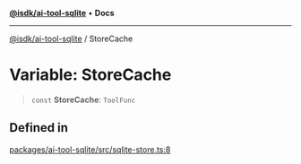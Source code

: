 [**@isdk/ai-tool-sqlite**](../README.md) • **Docs**

***

[@isdk/ai-tool-sqlite](../globals.md) / StoreCache

# Variable: StoreCache

> `const` **StoreCache**: `ToolFunc`

## Defined in

[packages/ai-tool-sqlite/src/sqlite-store.ts:8](https://github.com/isdk/ai-tool-sqlite.js/blob/e3c1ff8a73c1e23a76a3ce2a388503307056f314/src/sqlite-store.ts#L8)
